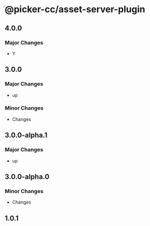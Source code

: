 # @picker-cc/asset-server-plugin

## 4.0.0

### Major Changes

-   Y

## 3.0.0

### Major Changes

-   up

### Minor Changes

-   Changes

## 3.0.0-alpha.1

### Major Changes

-   up

## 3.0.0-alpha.0

### Minor Changes

-   Changes

## 1.0.1
